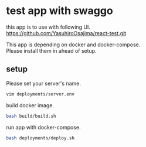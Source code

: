 # test app with swaggo

this app is to use with following UI.  
https://github.com/YasuhiroOsajima/react-test.git

This app is depending on docker and docker-compose.  
Please install them in ahead of setup.

## setup

Please set your server's name.

```bash
vim deployments/server.env
```

build docker image.

```bash
bash build/build.sh
```

run app with docker-compose.

```bash
bash deployments/deploy.sh
```
